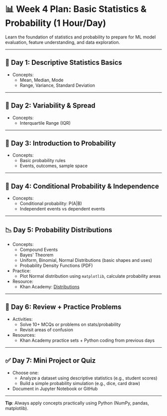 
# 📊 Week 4 Plan: Basic Statistics & Probability (1 Hour/Day)

Learn the foundation of statistics and probability to prepare for ML model evaluation, feature understanding, and data exploration.

---

## 🔢 Day 1: Descriptive Statistics Basics
- Concepts:
  - Mean, Median, Mode
  - Range, Variance, Standard Deviation

---

## 🧮 Day 2: Variability & Spread
- Concepts:
  - Interquartile Range (IQR)

---

## 🧠 Day 3: Introduction to Probability
- Concepts:
  - Basic probability rules
  - Events, outcomes, sample space
  
---

## 🧮 Day 4: Conditional Probability & Independence
- Concepts:
  - Conditional probability: P(A|B)
  - Independent events vs dependent events

---

## 📉 Day 5: Probability Distributions
- Concepts:
  - Compound Events
  - Bayes' Theorem
  - Uniform, Binomial, Normal Distributions (basic shapes and uses)
  - Probability Density Functions (PDF)
- Practice:
  - Plot Normal distribution using `matplotlib`, calculate probability areas
- Resource:
  - Khan Academy: [Distributions](https://www.khanacademy.org/math/statistics-probability/modeling-distributions-of-data)

---

## 🔁 Day 6: Review + Practice Problems
- Activities:
  - Solve 10+ MCQs or problems on stats/probability
  - Revisit areas of confusion
- Resources:
  - Khan Academy practice sets + Python coding from previous days

---

## ✅ Day 7: Mini Project or Quiz
- Choose one:
  - Analyze a dataset using descriptive statistics (e.g., student scores)
  - Build a simple probability simulation (e.g., dice, card draw)
- Document in Jupyter Notebook or GitHub

---

**Tip**: Always apply concepts practically using Python (NumPy, pandas, matplotlib).
